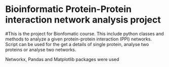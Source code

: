 # Bioinformatic Protein-Protein interaction network analysis project

#This is the project for Bionfomatic course. This include python classes and methods to analyze a given protein-protein interaction (PPI) networks. Script can be used for the get a details of single protein, analyse two proteins or analyse two networks. 

Networkx, Pandas and Matplotlib packages were used
